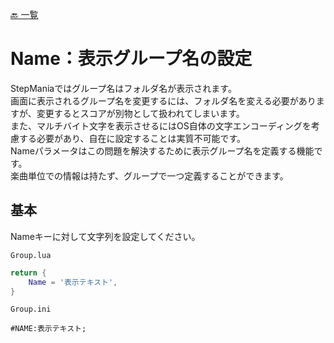 [🔙 一覧](../README.md)

# Name：表示グループ名の設定

StepManiaではグループ名はフォルダ名が表示されます。  
画面に表示されるグループ名を変更するには、フォルダ名を変える必要がありますが、変更するとスコアが別物として扱われてしまいます。  
また、マルチバイト文字を表示させるにはOS自体の文字エンコーディングを考慮する必要があり、自在に設定することは実質不可能です。  
Nameパラメータはこの問題を解決するために表示グループ名を定義する機能です。  
楽曲単位での情報は持たず、グループで一つ定義することができます。

## 基本

Nameキーに対して文字列を設定してください。

`Group.lua`
```Lua
return {
    Name = '表示テキスト',
}
```

`Group.ini`
```Plain Text
#NAME:表示テキスト;
```

